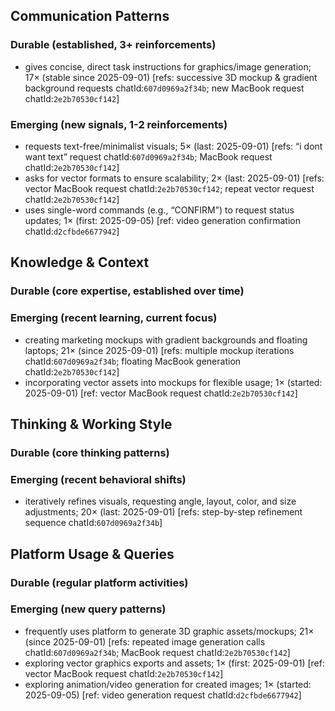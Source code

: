 ## Communication Patterns
### Durable (established, 3+ reinforcements)
- gives concise, direct task instructions for graphics/image generation; 17× (stable since 2025-09-01) [refs: successive 3D mockup & gradient background requests chatId:`607d0969a2f34b`; new MacBook request chatId:`2e2b70530cf142`]

### Emerging (new signals, 1-2 reinforcements)
- requests text-free/minimalist visuals; 5× (last: 2025-09-01) [refs: “i dont want text” request chatId:`607d0969a2f34b`; MacBook request chatId:`2e2b70530cf142`]
- asks for vector formats to ensure scalability; 2× (last: 2025-09-01) [refs: vector MacBook request chatId:`2e2b70530cf142`; repeat vector request chatId:`2e2b70530cf142`]
- uses single-word commands (e.g., “CONFIRM”) to request status updates; 1× (first: 2025-09-05) [ref: video generation confirmation chatId:`d2cfbde6677942`]

## Knowledge & Context
### Durable (core expertise, established over time)

### Emerging (recent learning, current focus)
- creating marketing mockups with gradient backgrounds and floating laptops; 21× (since 2025-09-01) [refs: multiple mockup iterations chatId:`607d0969a2f34b`; floating MacBook generation chatId:`2e2b70530cf142`]
- incorporating vector assets into mockups for flexible usage; 1× (started: 2025-09-01) [ref: vector MacBook request chatId:`2e2b70530cf142`]

## Thinking & Working Style
### Durable (core thinking patterns)

### Emerging (recent behavioral shifts)
- iteratively refines visuals, requesting angle, layout, color, and size adjustments; 20× (last: 2025-09-01) [refs: step-by-step refinement sequence chatId:`607d0969a2f34b`]

## Platform Usage & Queries
### Durable (regular platform activities)

### Emerging (new query patterns)
- frequently uses platform to generate 3D graphic assets/mockups; 21× (since 2025-09-01) [refs: repeated image generation calls chatId:`607d0969a2f34b`; MacBook request chatId:`2e2b70530cf142`]
- exploring vector graphics exports and assets; 1× (first: 2025-09-01) [ref: vector MacBook request chatId:`2e2b70530cf142`]
- exploring animation/video generation for created images; 1× (started: 2025-09-05) [ref: video generation request chatId:`d2cfbde6677942`]